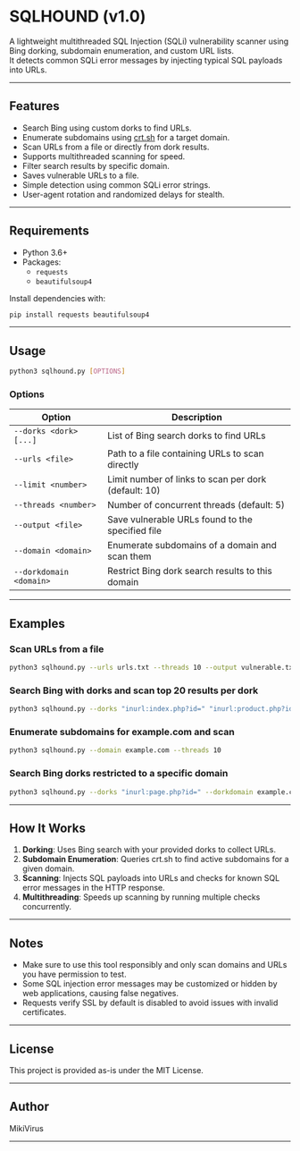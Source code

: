# SQLHOUND (v1.0)

A lightweight multithreaded SQL Injection (SQLi) vulnerability scanner using Bing dorking, subdomain enumeration, and custom URL lists.  
It detects common SQLi error messages by injecting typical SQL payloads into URLs.

---

## Features

- Search Bing using custom dorks to find URLs.
- Enumerate subdomains using [crt.sh](https://crt.sh) for a target domain.
- Scan URLs from a file or directly from dork results.
- Supports multithreaded scanning for speed.
- Filter search results by specific domain.
- Saves vulnerable URLs to a file.
- Simple detection using common SQLi error strings.
- User-agent rotation and randomized delays for stealth.

---

## Requirements

- Python 3.6+
- Packages:
  - `requests`
  - `beautifulsoup4`

Install dependencies with:

```bash
pip install requests beautifulsoup4
````

---

## Usage

```bash
python3 sqlhound.py [OPTIONS]
```

### Options

| Option                  | Description                                          |
| ----------------------- | ---------------------------------------------------- |
| `--dorks <dork> [...]`  | List of Bing search dorks to find URLs               |
| `--urls <file>`         | Path to a file containing URLs to scan directly      |
| `--limit <number>`      | Limit number of links to scan per dork (default: 10) |
| `--threads <number>`    | Number of concurrent threads (default: 5)            |
| `--output <file>`       | Save vulnerable URLs found to the specified file     |
| `--domain <domain>`     | Enumerate subdomains of a domain and scan them       |
| `--dorkdomain <domain>` | Restrict Bing dork search results to this domain     |

---

## Examples

### Scan URLs from a file

```bash
python3 sqlhound.py --urls urls.txt --threads 10 --output vulnerable.txt
```

### Search Bing with dorks and scan top 20 results per dork

```bash
python3 sqlhound.py --dorks "inurl:index.php?id=" "inurl:product.php?id=" --limit 20 --threads 8
```

### Enumerate subdomains for example.com and scan

```bash
python3 sqlhound.py --domain example.com --threads 10
```

### Search Bing dorks restricted to a specific domain

```bash
python3 sqlhound.py --dorks "inurl:page.php?id=" --dorkdomain example.com --limit 15
```

---

## How It Works

1. **Dorking**: Uses Bing search with your provided dorks to collect URLs.
2. **Subdomain Enumeration**: Queries crt.sh to find active subdomains for a given domain.
3. **Scanning**: Injects SQL payloads into URLs and checks for known SQL error messages in the HTTP response.
4. **Multithreading**: Speeds up scanning by running multiple checks concurrently.

---

## Notes

* Make sure to use this tool responsibly and only scan domains and URLs you have permission to test.
* Some SQL injection error messages may be customized or hidden by web applications, causing false negatives.
* Requests verify SSL by default is disabled to avoid issues with invalid certificates.

---

## License

This project is provided as-is under the MIT License.

---

## Author

MikiVirus

---

